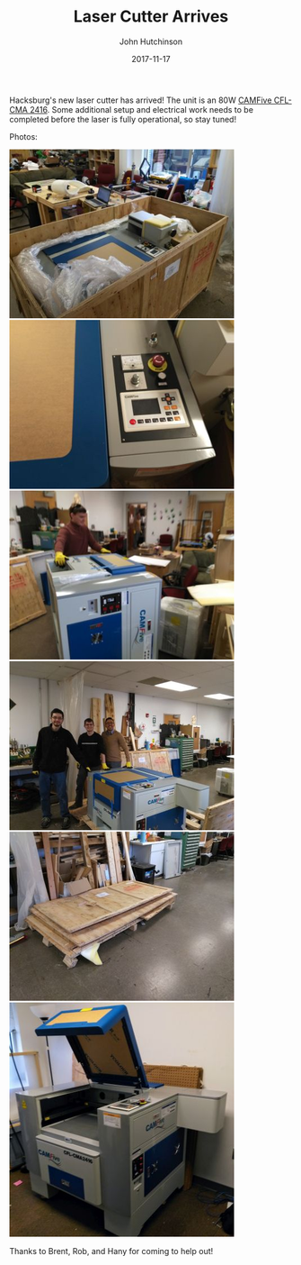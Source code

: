 ﻿---
title: Laser Cutter Arrives
author: John Hutchinson
date: 2017-11-17
layout: post
---

Hacksburg's new laser cutter has arrived! The unit is an 80W [CAMFive CFL-CMA 2416](https://www.camfive.com/usa/index.php/camfive-laser-cutting-and-engraving-machine-cfl-cma2416k.html). Some additional setup and electrical work needs to be completed before the laser is fully operational, so stay tuned!

Photos:

![CAMFive1](https://github.com/Hacksburg/hacksburg.github.io/raw/master/images/CAMFive1.jpg)
![CAMFive2](https://github.com/Hacksburg/hacksburg.github.io/raw/master/images/CAMFive2.jpg)
![CAMFive3](https://github.com/Hacksburg/hacksburg.github.io/raw/master/images/CAMFive3.jpg)
![CAMFive1](https://github.com/Hacksburg/hacksburg.github.io/raw/master/images/CAMFive4.jpg)
![CAMFive2](https://github.com/Hacksburg/hacksburg.github.io/raw/master/images/CAMFive5.jpg)
![CAMFive3](https://github.com/Hacksburg/hacksburg.github.io/raw/master/images/CAMFive6.jpg)

Thanks to Brent, Rob, and Hany for coming to help out!
